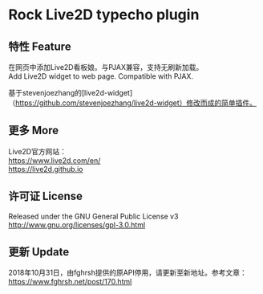 # Rock Live2D typecho plugin

## 特性 Feature
在网页中添加Live2D看板娘。与PJAX兼容，支持无刷新加载。  
Add Live2D widget to web page. Compatible with PJAX.

基于stevenjoezhang的[live2d-widget]（https://github.com/stevenjoezhang/live2d-widget）修改而成的简单插件。

## 更多 More
Live2D官方网站：  
https://www.live2d.com/en/  
https://live2d.github.io

## 许可证 License
Released under the GNU General Public License v3  
http://www.gnu.org/licenses/gpl-3.0.html

## 更新 Update
2018年10月31日，由fghrsh提供的原API停用，请更新至新地址。参考文章：  
https://www.fghrsh.net/post/170.html

